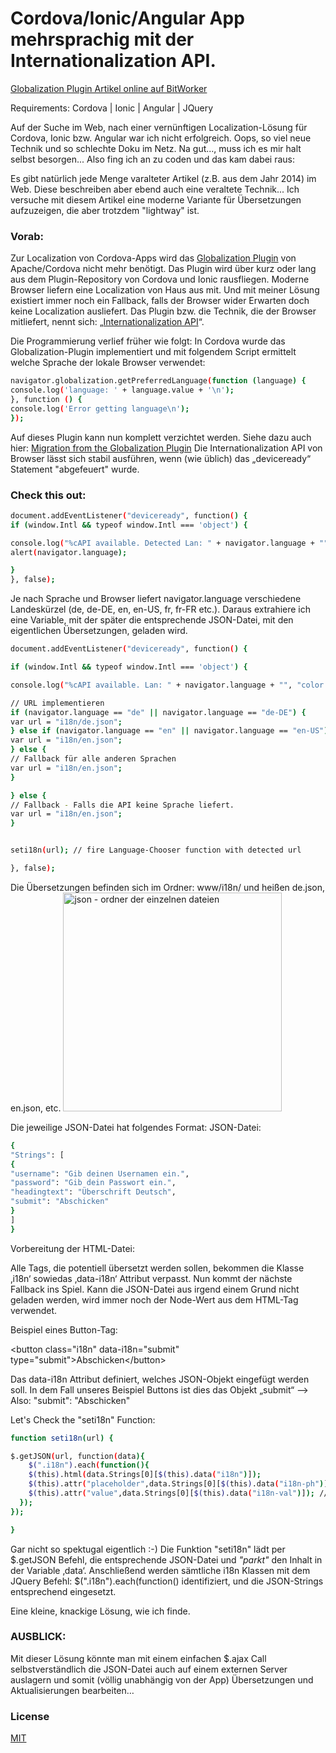 # Cordova/Ionic/Angular App mehrsprachig mit der Internationalization API.

<a href="https://www.bit-worker.com/web/blog-cordova-ionic-angular-internationalization-api.html" target="_blank">Globalization Plugin Artikel online auf BitWorker</a>


Requirements:
Cordova | Ionic | Angular | JQuery
             
Auf der Suche im Web, nach einer vernünftigen Localization-Lösung für Cordova, Ionic bzw. Angular war ich nicht erfolgreich.
Oops, so viel neue Technik und so schlechte Doku im Netz. Na gut..., muss ich es mir halt selbst besorgen...
Also fing ich an zu coden und das kam dabei raus:

Es gibt natürlich jede Menge varalteter Artikel (z.B. aus dem Jahr 2014) im Web. Diese beschreiben aber ebend auch eine veraltete Technik...
Ich versuche mit diesem Artikel eine moderne Variante für Übersetzungen aufzuzeigen, die aber trotzdem "lightway" ist.

### Vorab:
Zur Localization von Cordova-Apps wird das <a href="https://github.com/apache/cordova-plugin-globalization" target="_blank">Globalization Plugin</a> von Apache/Cordova nicht mehr benötigt.
Das Plugin wird über kurz oder lang aus dem Plugin-Repository von Cordova und Ionic rausfliegen.
Moderne Browser liefern eine Localization von Haus aus mit. Und mit meiner Lösung existiert immer noch ein Fallback,
falls der Browser wider Erwarten doch keine Localization ausliefert.
Das Plugin bzw. die Technik, die der Browser mitliefert, nennt sich: „<a href="https://developer.mozilla.org/de/docs/Web/JavaScript/Reference/Global_Objects/Intl" target="_blank">Internationalization API</a>“.

Die Programmierung verlief früher wie folgt: In Cordova wurde das Globalization-Plugin implementiert und mit folgendem Script ermittelt welche
Sprache der lokale Browser verwendet:

```bash
navigator.globalization.getPreferredLanguage(function (language) {
console.log('language: ' + language.value + '\n');
}, function () {
console.log('Error getting language\n');
});
```

        
 Auf dieses Plugin kann nun komplett verzichtet werden.
 Siehe dazu auch hier: <a href="https://cordova.apache.org/news/2017/11/20/migrate-from-cordova-globalization-plugin.html" target="_blank">Migration from the Globalization Plugin</a>
 Die Internationalization API von Browser lässt sich stabil ausführen, wenn (wie üblich) das „deviceready“ Statement "abgefeuert" wurde.
 

### Check this out:

```bash
document.addEventListener("deviceready", function() {
if (window.Intl && typeof window.Intl === 'object') {

console.log("%cAPI available. Detected Lan: " + navigator.language + "", "color: green");
alert(navigator.language);

}
}, false);
```

Je nach Sprache und Browser liefert navigator.language verschiedene Landeskürzel (de, de-DE, en, en-US, fr, fr-FR etc.).
Daraus extrahiere ich eine Variable, mit der später die entsprechende JSON-Datei, mit den eigentlichen Übersetzungen, geladen wird.


```bash
document.addEventListener("deviceready", function() {

if (window.Intl && typeof window.Intl === 'object') {

console.log("%cAPI available. Lan: " + navigator.language + "", "color: green");

// URL implementieren
if (navigator.language == "de" || navigator.language == "de-DE") {
var url = "i18n/de.json";
} else if (navigator.language == "en" || navigator.language == "en-US") {
var url = "i18n/en.json";
} else {
// Fallback für alle anderen Sprachen
var url = "i18n/en.json";
}

} else {
// Fallback - Falls die API keine Sprache liefert.
var url = "i18n/en.json";
}


seti18n(url); // fire Language-Chooser function with detected url

}, false);

```

     

Die Übersetzungen befinden sich im Ordner: www/i18n/ und heißen de.json, en.json, etc.
<img src="assets/img/blog/i18n.jpg" style="width: 350px;" alt="json - ordner der einzelnen dateien">

Die jeweilige JSON-Datei hat folgendes Format:
JSON-Datei:

```bash
{
"Strings": [
{
"username": "Gib deinen Usernamen ein.",
"password": "Gib dein Passwort ein.",
"headingtext": "Überschrift Deutsch",
"submit": "Abschicken"
}
]
}
```

         

          
Vorbereitung der HTML-Datei:

Alle Tags, die potentiell übersetzt werden sollen, bekommen die Klasse ‚i18n‘ sowiedas ‚data-i18n‘ Attribut verpasst.
Nun kommt der nächste Fallback ins Spiel. Kann die JSON-Datei aus irgend einem Grund nicht geladen werden, wird immer noch der Node-Wert aus dem HTML-Tag verwendet.

Beispiel eines Button-Tag:

&lt;button class=&quot;i18n&quot; data-i18n=&quot;submit&quot; type=&quot;submit&quot;&gt;Abschicken&lt;/button&gt;


Das data-i18n Attribut definiert, welches JSON-Objekt eingefügt werden soll. In dem Fall unseres Beispiel Buttons ist dies das Objekt „submit“ --> Also: "submit": "Abschicken"

Let's Check the "seti18n" Function:

```bash
function seti18n(url) {

$.getJSON(url, function(data){
    $(".i18n").each(function(){
    $(this).html(data.Strings[0][$(this).data("i18n")]);
    $(this).attr("placeholder",data.Strings[0][$(this).data("i18n-ph")]); // i18n-ph für placeholder Übersetzungen only
    $(this).attr("value",data.Strings[0][$(this).data("i18n-val")]); // i18n-val für input value Übersetzungen only
  });
});

}

```

Gar nicht so spektugal eigentlich :-)
Die Funktion "seti18n" lädt per $.getJSON Befehl, die entsprechende JSON-Datei und <i>"parkt"</i> den Inhalt in der Variable ‚data‘.
Anschließend werden sämtliche i18n Klassen mit dem JQuery Befehl: $(".i18n").each(function() identifiziert, und die JSON-Strings entsprechend eingesetzt.
 
Eine kleine, knackige Lösung, wie ich finde.
 
### AUSBLICK:
Mit dieser Lösung könnte man mit einem einfachen $.ajax Call selbstverständlich die JSON-Datei auch auf einem externen Server auslagern und somit (völlig unabhängig von der App)
Übersetzungen und Aktualisierungen bearbeiten…

### License
[MIT](https://choosealicense.com/licenses/mit/)

